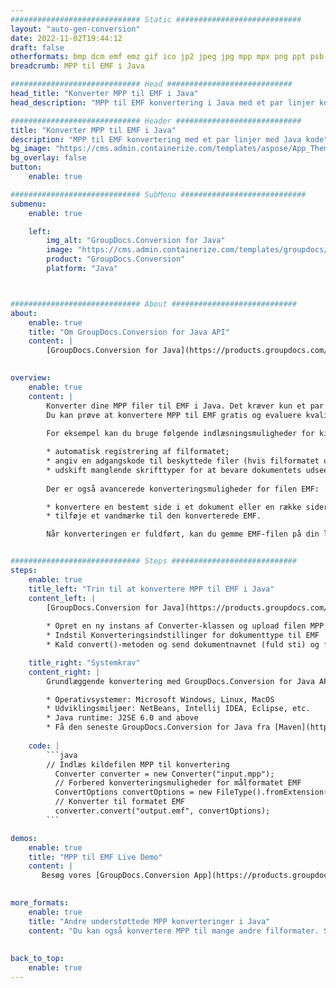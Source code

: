 ```yaml
---
############################# Static ############################
layout: "auto-gen-conversion"
date: 2022-11-02T19:44:12
draft: false
otherformats: bmp dcm emf emz gif ico jp2 jpeg jpg mpp mpx png ppt psb psd svg svgz tga tif tiff webp wmf wmz xer
breadcrumb: MPP til EMF i Java

############################# Head ############################
head_title: "Konverter MPP til EMF i Java"
head_description: "MPP til EMF konvertering i Java med et par linjer kode. Konverter over 160 filformater ved hjælp af GroupDocs dokumentkonverterings-API for Java"

############################# Header ############################
title: "Konverter MPP til EMF i Java"
description: "MPP til EMF konvertering med et par linjer med Java kode"
bg_image: "https://cms.admin.containerize.com/templates/aspose/App_Themes/V3/images/bg/header1.png"
bg_overlay: false
button:
    enable: true

############################# SubMenu ############################
submenu:
    enable: true

    left:
        img_alt: "GroupDocs.Conversion for Java"
        image: "https://cms.admin.containerize.com/templates/groupdocs/images/product-logos/90x90-noborder/groupdocs-conversion-java.png"
        product: "GroupDocs.Conversion"
        platform: "Java"



############################# About ############################
about:
    enable: true
    title: "Om GroupDocs.Conversion for Java API"
    content: |
        [GroupDocs.Conversion for Java](https://products.groupdocs.com/conversion/java/) er en avanceret filformatkonverterings-API til konvertering mellem populære billed- og dokumentformater såsom Microsoft Office, OpenDocument, PDF, HTML, e-mail, CAD. og meget mere med blot et par linjer kode. Den native API registrerer automatisk formaterne af de originale dokumenter og tilbyder mange muligheder for at tilpasse de konverterede dokumenter. Sammen med funktionen til at udtrække information fra et dokument, understøtter den også caching af konverteringsresultaterne til den lokale disk som standard. Enhver form for cachelagring kan dog understøttes ved at implementere de passende grænseflader - Amazon S3, Dropbox, Google Drive, Windows Azure, Reddis eller andre.
    

overview:
    enable: true
    content: |
        Konverter dine MPP filer til EMF i Java. Det kræver kun et par linjer med Java kode på enhver platform efter eget valg, såsom Windows, Linux, macOS.
        Du kan prøve at konvertere MPP til EMF gratis og evaluere kvaliteten af ​​konverteringsresultaterne. Sammen med simple filkonverteringsscripts kan du prøve mere sofistikerede muligheder for at indlæse MPP-kildefilen og gemme EMF-outputtet. 
        
        For eksempel kan du bruge følgende indlæsningsmuligheder for kilden MPP:

        * automatisk registrering af filformatet;
        * angiv en adgangskode til beskyttede filer (hvis filformatet understøtter det);
        * udskift manglende skrifttyper for at bevare dokumentets udseende.
        
        Der er også avancerede konverteringsmuligheder for filen EMF:

        * konvertere en bestemt side i et dokument eller en række sider;
        * tilføje et vandmærke til den konverterede EMF.

        Når konverteringen er fuldført, kan du gemme EMF-filen på din lokale filsti eller på et tredjepartslager såsom FTP, Amazon S3, Google Drive, Dropbox osv. Bemærk venligst - for at konvertere MPP til EMF, behøver du ikke installere yderligere software, såsom MS Office, Open Office, Adobe Acrobat Reader osv.


############################# Steps ############################
steps:
    enable: true
    title_left: "Trin til at konvertere MPP til EMF i Java"
    content_left: |
        [GroupDocs.Conversion for Java](https://products.groupdocs.com/conversion/java/) giver udviklere mulighed for nemt at konvertere MPP fil til EMF med et par linjer kode.
        
        * Opret en ny instans af Converter-klassen og upload filen MPP med den fulde sti
        * Indstil Konverteringsindstillinger for dokumenttype til EMF
        * Kald convert()-metoden og send dokumentnavnet (fuld sti) og formatet (EMF) som en parameter

    title_right: "Systemkrav"
    content_right: |
        Grundlæggende konvertering med GroupDocs.Conversion for Java API kan udføres med blot et par linjer kode. Vores API'er understøttes på alle større platforme og operativsystemer. Før du udfører koden nedenfor, skal du sørge for, at du har følgende forudsætninger installeret på dit system.

        * Operativsystemer: Microsoft Windows, Linux, MacOS
        * Udviklingsmiljøer: NetBeans, Intellij IDEA, Eclipse, etc.
        * Java runtime: J2SE 6.0 and above
        * Få den seneste GroupDocs.Conversion for Java fra [Maven](https://repository.groupdocs.com/webapp/#/artifacts/browse/tree/General/repo/com/groupdocs/groupdocs-conversion)
         
    code: |
        ```java    
        // Indlæs kildefilen MPP til konvertering
          Converter converter = new Converter("input.mpp");
          // Forbered konverteringsmuligheder for målformatet EMF
          ConvertOptions convertOptions = new FileType().fromExtension("emf").getConvertOptions();
          // Konverter til formatet EMF
          converter.convert("output.emf", convertOptions);
        ```

demos:
    enable: true
    title: "MPP til EMF Live Demo"
    content: |
       Besøg vores [GroupDocs.Conversion App](https://products.groupdocs.app/conversion/family) websted, og prøv MPP til EMF konvertering nu. Den gratis demo har følgende fordele
          

more_formats:
    enable: true
    title: "Andre understøttede MPP konverteringer i Java"
    content: "Du kan også konvertere MPP til mange andre filformater. Se venligst listen nedenfor."
       
       
back_to_top:
    enable: true
---
```

